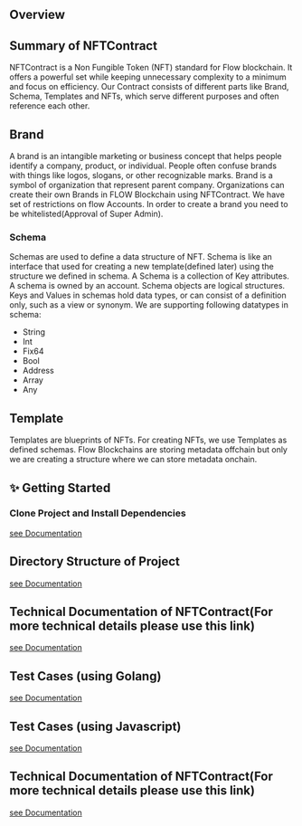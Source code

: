 ## Overview

## Summary of NFTContract

NFTContract is a Non Fungible Token (NFT) standard for Flow blockchain.
It offers a powerful set while keeping unnecessary complexity to a minimum and focus on efficiency.
Our Contract consists of different parts like Brand, Schema, Templates and NFTs, which serve different purposes and often reference each other.

## Brand

A brand is an intangible marketing or business concept that helps people identify a company, product, or individual. People often confuse brands with things like logos, slogans, or other recognizable marks. Brand is a symbol of organization that represent parent company. Organizations can create their own Brands in FLOW Blockchain using NFTContract. We have set of restrictions on flow Accounts. In order to create a brand you need to be whitelisted(Approval of Super Admin).

### Schema

Schemas are used to define a data structure of NFT. Schema is like an interface that used for creating a new template(defined later) using the structure we defined in schema. A Schema is a collection of Key attributes. A schema is owned by an account. Schema objects are logical structures. Keys and Values in schemas hold data types, or can consist of a definition only, such as a view or synonym. We are supporting following datatypes in schema:

- String
- Int
- Fix64
- Bool
- Address
- Array
- Any

## Template

Templates are blueprints of NFTs. For creating NFTs, we use Templates as defined schemas. Flow Blockchains are storing metadata offchain but only we are creating a structure where we can store metadata onchain.


## ✨ Getting Started

### Clone Project and Install Dependencies

[see Documentation](docs/Dependencies.md)

## Directory Structure of Project

[see Documentation](docs/Directory_Structure.md)

## Technical Documentation of NFTContract(For more technical details please use this link)

[see Documentation](docs/Technical_Document.md)

## Test Cases (using Golang)

[see Documentation](test/go/README.md)

## Test Cases (using Javascript)

[see Documentation](test/js/README.md)

## Technical Documentation of NFTContract(For more technical details please use this link)

[see Documentation](docs/Technical_Document.md)

